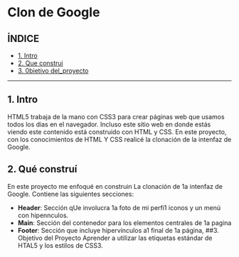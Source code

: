 # Clon de Google
## İNDICE
* [1. Intro](https://github.com/AlidaRobles/clondegoogle/blob/main/README.md#1-intro)
* [2. Que construi](#)
* [3. 0bietivo del_proyecto](#)

****

## 1. Intro
HTML5 trabaja de la mano con CSS3 para crear páginas web que usamos todos los dias en el navegador. Incluso este sitio web en donde
estás viendo este contenido está construido con HTML y CSS.
En este proyecto, con los conocimientos de HTML Y CSS realicé la clonación de la intenfaz de Google.
## 2. Qué construí

En este proyecto me enfoqué en construin La clonación de 1a intenfaz de Google. Contiene las siguientes secciones:
* **Header**: Sección qUe involucra 1a foto de mi perfi1 iconos y un menú con hipennculos.
* **Main**: Sección del contenedor para los elementos centrales de 1a pagina
* **Footer**: Sección que incluye hipervínculos a1 final de 1a página,
##3. Objetivo del Proyecto
Aprender a utilizar las etiquetas estándar de HTAL5 y los estilos de CSS3.
